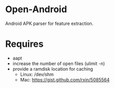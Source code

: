 # Open-Android
Android APK parser for feature extraction.

# Requires
 * aapt
 * increase the number of open files (ulimit -n)
 * provide a ramdisk location for caching
    * Linux: /dev/shm
    * Mac: https://gist.github.com/rxin/5085564
